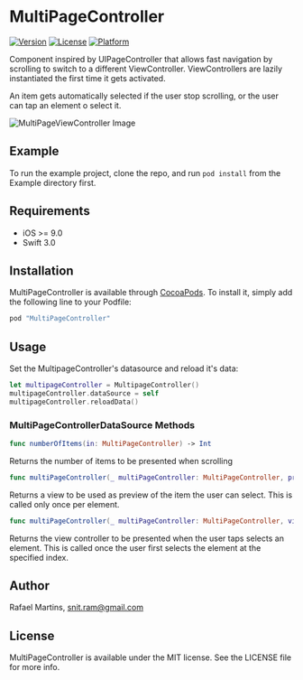 # MultiPageController

[![Version](https://img.shields.io/cocoapods/v/MultiPageController.svg?style=flat)](http://cocoapods.org/pods/MultiPageController)
[![License](https://img.shields.io/cocoapods/l/MultiPageController.svg?style=flat)](http://cocoapods.org/pods/MultiPageController)
[![Platform](https://img.shields.io/cocoapods/p/MultiPageController.svg?style=flat)](http://cocoapods.org/pods/MultiPageController)

Component inspired by UIPageController that allows fast navigation by scrolling to switch to a different ViewController.
ViewControllers are lazily instantiated the first time it gets activated.

An item gets automatically selected if the user stop scrolling, or the user can tap an element o select it.

![MultiPageViewController Image](http://i.makeagif.com/media/11-08-2016/_mrVVK.gif)

## Example

To run the example project, clone the repo, and run `pod install` from the Example directory first.

## Requirements

* iOS >= 9.0
* Swift 3.0

## Installation

MultiPageController is available through [CocoaPods](http://cocoapods.org). To install
it, simply add the following line to your Podfile:

```ruby
pod "MultiPageController"
```

## Usage
Set the MultipageController's datasource and reload it's data:
```swift
let multipageController = MultipageController()
multipageController.dataSource = self
multipageController.reloadData()
```

### MultiPageControllerDataSource Methods
```swift
func numberOfItems(in: MultiPageController) -> Int
```
Returns the number of items to be presented when scrolling

```swift
func multiPageController(_ multiPageController: MultiPageController, previewViewAt index: Int) -> UIView
```
Returns a view to be used as preview of the item the user can select. This is called only once per element.


```swift
func multiPageController(_ multiPageController: MultiPageController, viewControllerAt index: Int) -> UIViewController
```
Returns the view controller to be presented when the user taps selects an element. This is called once the user first selects the element at the specified index.


## Author

Rafael Martins, snit.ram@gmail.com

## License

MultiPageController is available under the MIT license. See the LICENSE file for more info.
